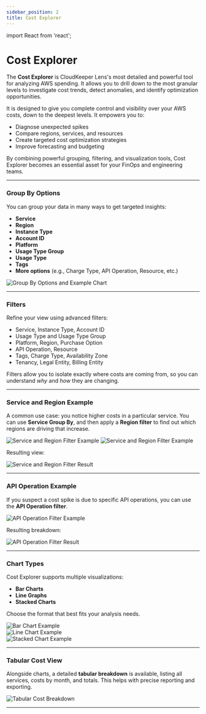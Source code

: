 ```yaml
---
sidebar_position: 2
title: Cost Explorer
---
```


import React from 'react';

# Cost Explorer

The **Cost Explorer** is CloudKeeper Lens's most detailed and powerful tool for analyzing AWS spending. It allows you to drill down to the most granular levels to investigate cost trends, detect anomalies, and identify optimization opportunities.

It is designed to give you complete control and visibility over your AWS costs, down to the deepest levels. It empowers you to:

- Diagnose unexpected spikes
- Compare regions, services, and resources
- Create targeted cost optimization strategies
- Improve forecasting and budgeting

By combining powerful grouping, filtering, and visualization tools, Cost Explorer becomes an essential asset for your FinOps and engineering teams.


---

### Group By Options

You can group your data in many ways to get targeted insights:

- **Service**
- **Region**
- **Instance Type**
- **Account ID**
- **Platform**
- **Usage Type Group**
- **Usage Type**
- **Tags**
- **More options** (e.g., Charge Type, API Operation, Resource, etc.)

<div style={{ textAlign: 'center' }}>
  <img src="/img/costexplorer/cs-1.png" alt="Group By Options and Example Chart" />
</div>

---

### Filters

Refine your view using advanced filters:

- Service, Instance Type, Account ID
- Usage Type and Usage Type Group
- Platform, Region, Purchase Option
- API Operation, Resource
- Tags, Charge Type, Availability Zone
- Tenancy, Legal Entity, Billing Entity

Filters allow you to isolate exactly where costs are coming from, so you can understand *why* and *how* they are changing.

---

### Service and Region Example

A common use case: you notice higher costs in a particular service. You can use **Service Group By**, and then apply a **Region filter** to find out which regions are driving that increase.

<div style={{ display: 'flex', justifyContent: 'center', gap: '20px' }}>
  <img src="/img/costexplorer/csf-1.png" alt="Service and Region Filter Example" style={{ maxWidth: '45%', height: 'auto' }} />
  <img src="/img/costexplorer/csf-2.png" alt="Service and Region Filter Example" style={{ maxWidth: '45%', height: 'auto' }} />
</div>


Resulting view:

<div style={{ textAlign: 'center' }}>
  <img src="/img/costexplorer/csr-1.png" alt="Service and Region Filter Result" />
</div>

---

### API Operation Example

If you suspect a cost spike is due to specific API operations, you can use the **API Operation filter**.

<div style={{ textAlign: 'center' }}>
  <img src="/img/costexplorer/csf-3.png" alt="API Operation Filter Example" />
</div>

Resulting breakdown:

<div style={{ textAlign: 'center' }}>
  <img src="/img/costexplorer/csr-2.png" alt="API Operation Filter Result" />
</div>

---

### Chart Types

Cost Explorer supports multiple visualizations:

- **Bar Charts**
- **Line Graphs**
- **Stacked Charts**

Choose the format that best fits your analysis needs.

<div style={{ textAlign: 'center' }}>
  <img src="/img/costexplorer/cs-5.png" alt="Bar Chart Example" />
</div>

<div style={{ textAlign: 'center' }}>
  <img src="/img/costexplorer/cs-3.png" alt="Line Chart Example" />
</div>

<div style={{ textAlign: 'center' }}>
  <img src="/img/costexplorer/cs-4.png" alt="Stacked Chart Example" />
</div>

---

### Tabular Cost View

Alongside charts, a detailed **tabular breakdown** is available, listing all services, costs by month, and totals. This helps with precise reporting and exporting.

<div style={{ textAlign: 'center' }}>
  <img src="/img/costexplorer/cs-2.png" alt="Tabular Cost Breakdown" />
</div>

---


